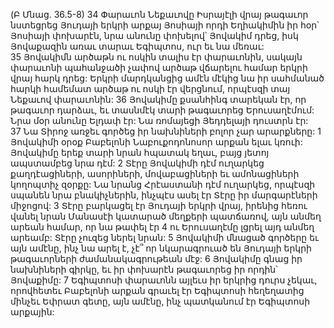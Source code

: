 (Բ Մնաց. 36.5-8)
34 Փարաւոն Նեքաւովը Իսրայէլի վրայ թագաւոր նստեցրեց Յուդայի երկրի արքայ Յոսիայի որդի Եղիակիմին իր հօր՝ Յոսիայի փոխարէն, նրա անունը փոխելով՝ Յովակիմ դրեց, իսկ Յովաքազին առաւ տարաւ Եգիպտոս, ուր եւ նա մեռաւ: 35 Յովակիմն արծաթն ու ոսկին տալիս էր փարաւոնին, սակայն փարաւոնի պահանջածի չափով արծաթ վճարելու համար երկրի վրայ հարկ դրեց: Երկրի մարդկանցից ամէն մէկից նա իր սահմանած հարկի համեմատ արծաթ ու ոսկի էր վերցնում, որպէսզի տայ Նեքաւով փարաւոնին:
36 Յովակիմը քսանհինգ տարեկան էր, որ թագաւոր դարձաւ, եւ տասնմէկ տարի թագաւորեց Երուսաղէմում: Նրա մօր անունը Ելդափ էր: Նա ռոմայեցի Յեդդելայի դուստրն էր: 37 Նա Տիրոջ առջեւ գործեց իր նախնիների բոլոր չար արարքները:
1 Յովակիմի օրօք Բաբելոնի Նաբուքոդոնոսոր արքան ելաւ կռուի: Յովակիմը երեք տարի նրան հպատակ եղաւ, բայց յետոյ ապստամբեց նրա դէմ: 2 Տէրը Յովակիմի դէմ ուղարկեց քաղդէացիների, ասորիների, մովաբացիների եւ ամոնացիների կողոպտիչ զօրքը: Նա նրանց Հրէաստանի դէմ ուղարկեց, որպէսզի սպանեն նրա բնակիչներին, ինչպէս ասել էր Տէրը իր մարգարէների միջոցով: 3 Տէրը բարկացել էր Յուդայի երկրի վրայ, իրենից հեռու վանել նրան Մանասէի կատարած մեղքերի պատճառով, այն անմեղ արեան համար, որ նա թափել էր 4 ու Երուսաղէմը լցրել այդ անմեղ արեամբ: Տէրը չուզեց ներել նրան:
5 Յովակիմի մնացած գործերը եւ այն ամէնը, ինչ նա արել է, չէ՞ որ նկարագրուած են Յուդայի երկրի թագաւորների ժամանակագրութեան մէջ:
6 Յովակիմը գնաց իր նախնիների գիրկը, եւ իր փոխարէն թագաւորեց իր որդին՝ Յովաքիմը:
7 Եգիպտոսի փարաւոնն այլեւս իր երկրից դուրս չեկաւ, որովհետեւ Բաբելոնի արքան գրաւել էր Եգիպտոսի հեղեղատից մինչեւ Եփրատ գետը, այն ամէնը, ինչ պատկանում էր Եգիպտոսի արքային:
